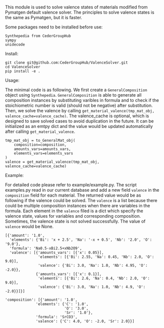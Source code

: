 This module is used to solve valence states of materials modified from Pymatgen default valence solver.
The principles to solve valence states is the same as Pymatgen, but it is faster.

Some packages need to be installed before use: 

    Synthepedia from CederGroupHub
    sympy
    unidecode

Install: 

    git clone git@github.com:CederGroupHub/ValenceSolver.git
    cd ValenceSolver
    pip install -e .
    
Usage: 

The minimal code is as following. We first create a `GeneralComposition` object using `Synthepedia`. `GeneralComposition` is able to generate all composition instances by substituting varibles in formula and to check if the stoichiometric number is valid (should not be negative) after substitution. Then, we solve the valence by calling `get_material_valence(tmp_mat_obj, valence_cache=valence_cache)`. The valence_cache is optional, which is designed to save solved cases to avoid duplication in the future. It can be initialized as an emtpy dict and the value would be updated automatically after calling `get_material_valence`.  

    tmp_mat_obj = to_GeneralMat_obj(
        composition=composition,
        amounts_vars=amounts_vars,
        elements_vars=elements_vars
    )
    valence = get_material_valence(tmp_mat_obj, valence_cache=valence_cache)

Example: 

For detailed code please refer to example/example.py. The script examples.py read in our current database and add a new field `valence` in the `composition` field for each material. The returned value would be as following if the valence could be solved. The `valence` is a list because there could be multiple composition instances when there are variables in the formula. Each element in the `valence` filed is a dict which specify the valence state, values for variables and corresponding composition. Sometimes, the valence state is not solved successfully. The value of `valence` would be None.

    [{'amount': '1.0',
      'elements': {'Bi': 'x + 2.5', 'Na': '-x + 0.5', 'Nb': '2.0', 'O': '9.0'},
      'formula': 'Na0.5-xBi2.5+xNb2O9',
      'valence': [{'amounts_vars': [{'x': 0.05}],
                   'elements': [{'Bi': 2.55, 'Na': 0.45, 'Nb': 2.0, 'O': 9.0}],
                   'valence': {'Bi': 3.0, 'Na': 1.0, 'Nb': 4.95, 'O': -2.0}},
                  {'amounts_vars': [{'x': 0.1}],
                   'elements': [{'Bi': 2.6, 'Na': 0.4, 'Nb': 2.0, 'O': 9.0}],
                   'valence': {'Bi': 3.0, 'Na': 1.0, 'Nb': 4.9, 'O': -2.0}}]}]

    'composition': [{'amount': '1.0',
                  'elements': {'C': '1.0',
                               'O': '3.0',
                               'Sr': '1.0'},
                  'formula': 'SrCO3',
                  'valence': {'C': 4.0, 'O': -2.0, 'Sr': 2.0}}]

